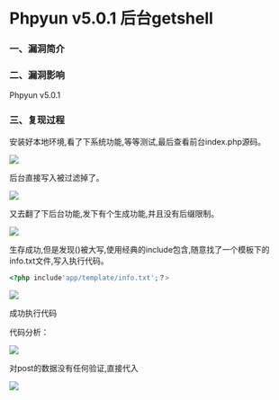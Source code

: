 # Phpyun v5.0.1 后台getshell

### 一、漏洞简介

### 二、漏洞影响

Phpyun v5.0.1

### 三、复现过程

安装好本地环境,看了下系统功能,等等测试,最后查看前台index.php源码。

![](images/15893366359109.png)


后台直接写入被过滤掉了。

![](images/15893366422020.png)


又去翻了下后台功能,发下有个生成功能,并且没有后缀限制。

![](images/15893366483602.png)


生存成功,但是发现()被大写,使用经典的include包含,随意找了一个模板下的info.txt文件,写入执行代码。


```php
<?php include'app/template/info.txt';？>
```

![](images/15893366609244.png)


成功执行代码

代码分析：

![](images/15893366703000.png)


对post的数据没有任何验证,直接代入

![](images/15893366802306.png)



